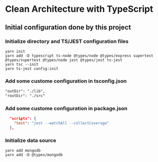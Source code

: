 # Clean Architecture with TypeScript

## Initial configuration done by this project

### Initialize directory and TS/JEST configuration files
```ssh
yarn init
yarn add -D typescript ts-node @types/node @types/express supertest @types/supertest @types/node jest @types/jest ts-jest
yarn tsc --init
yarn ts-jest config:init
```

### Add some custome configuration in tsconfig.json
```md
"outDir": "./lib", 
"rootDir": "./src"
```
### Add some custome configuration in package.json
```json
  "scripts": {
    "test": "jest --watchAll --collectCoverage"
  },
```

### Initialize data source 
```ssh
yarn add mongodb 
yarn add -D @types/mongodb
```
